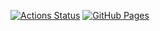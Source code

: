 [![Actions Status](https://github.com/ningenMe/compro-library/workflows/verify/badge.svg)](https://github.com/ningenMe/compro-library/actions)
[![GitHub Pages](https://img.shields.io/static/v1?label=GitHub+Pages&message=+&color=brightgreen&logo=github)](https://ningenMe.github.io/compro-library/) 